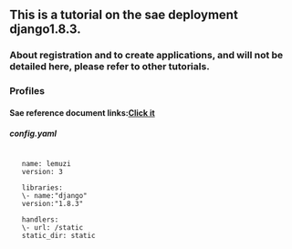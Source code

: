 ## This is a tutorial on the sae deployment django1.8.3.
### About registration and to create applications, and will not be detailed here, please refer to other tutorials.
>
### Profiles
####  Sae reference document links:[Click it](http://www.sinacloud.com/doc/sae/python/tutorial.html#shi-yong-web-kai-fa-kuang-jia) 
>

##### config.yaml

<pre><code>
   name: lemuzi
   version: 3
   
   libraries:
   \- name:"django"
   version:"1.8.3"
  
   handlers:
   \- url: /static
   static_dir: static
</pre></code>
